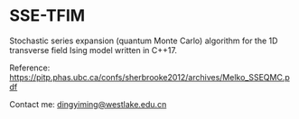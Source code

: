 # SSE-TFIM
Stochastic series expansion (quantum Monte Carlo) algorithm for the 1D transverse field Ising model written in C++17.

Reference: https://pitp.phas.ubc.ca/confs/sherbrooke2012/archives/Melko_SSEQMC.pdf

Contact me: dingyiming@westlake.edu.cn
